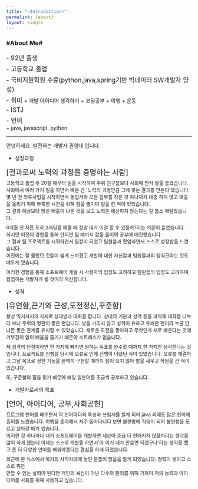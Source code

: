 ```yaml
---
title: "→Introduction←"
permalink: /about/
layout: single
---
```


### #About Me#
<div style="font-size:17px; margin-bottom: 5px;">
- 92년 출생
</div>
<div style="font-size:17px; margin-bottom: 5px;">
- 고등학교 졸업
</div>
<div style="font-size:17px; margin-bottom: 5px;">
- 국비지원학원 수료(python,java,spring기반 빅데이터 SW개발자 양성)
</div>
<div style="font-size:17px; margin-bottom: 5px;">
- 취미
<span style="font-size:14px; margin-bottom: 5px;">
    + 개발 아이디어 생각하기
    + 코딩공부
    + 여행
    + 운동
</span>
</div>
<div style="font-size:17px; margin-bottom: 5px;">
- ISTJ
</div>
<div style="font-size:17px; margin-bottom: 5px;">
- 언어
<div style="font-size:14px; margin-bottom: 5px;">
    + java, javascript, python
</div>
</div>
<hr>

안녕하세요. 발전하는 개발자 권영대 입니다.<br>

- 성장과정
<div style="font-size:20px; margin-bottom: 5px;">
[결과로써 노력의 과정을 증명하는 사람]
</div>

<div style="font-size:13px; margin-bottom: 7px;">
고등학교 졸업 후 20살 때부터 일을 시작하며 주위 친구들보다 사회에 먼저 발을 들였습니다.
사회에서 여러 가지 일을 하면서 배운 건 '노력의 과정만큼 그에 맞는 결과를 만든다'였습니다.<br>
몇 년 전 의류사업을 시작하면서 동업자와 모든 업무를 작은 것 하나까지 대충 하지 않고
매출을 올리기 위해 부족한 시간을 위해 잠을 줄이며 일을 한 적이 있었습니다. <br>
그 결과 예상보다 많은 매출이 나온 것을 보고 노력은 배신하지 않는다는 걸 몸소 깨달았습니다.<br>
</div>
<div style="font-size:13px; margin-bottom: 7px;">
6개월 전 처음 프로그래밍을 배울 때 정말 내가 이걸 할 수 있을까?라는 의문이 들었습니다.<br>
하지만 이전의 경험을 통해 안되면 될 때까지 잠을 줄이며 공부에 매진했습니다.<br>
그 결과 팀 프로젝트를 시작하면서 팀장이 되었고 팀원들과 협업하면서 스스로 성장함을 느꼈습니다.<br>
이전에는 잘 몰랐던 것들이 쉽게 느껴졌고 개발에 대한 자신감과 팀원들과의 팀워크라는 것도 배우게 됐습니다.<br>
</div>
<div style="font-size:13px; margin-bottom: 7px;">
이러한 경험을 통해 소프트웨어 개발 시 사용자의 입장도 고려하고 팀원들의 입장도 고려하며 협업하는 개발자가 될 것이라 자신합니다.<br>
</div>

- 성격
<div style="font-size:20px; margin-bottom: 5px;">
[유연함,끈기와 근성,도전정신,꾸준함]
</div>
<div style="font-size:13px; margin-bottom: 7px;">
항상 역지사지의 자세로 상대방과 대화를 합니다. 상대의 기분과 성격 등을 파악해 대화를 나누다 보니 주위의 평판이 좋은 편입니다.
낯을 가리지 않고 성격이 유하고 유쾌한 편이라 누굴 만나든 좋은 관계를 유지할 수 있었습니다.
새로운 도전을 좋아하고 무엇인가 새로 배운다는 것에 거부감이 없이 배움을 즐기기 때문에 스트레스가 없습니다.
</div>
<div style="font-size:13px; margin-bottom: 7px;">
제 성격의 단점이라면 한 가지에 빠지면 원하는 목표를 완수할 때까지 한 가지만 생각한다는 것입니다.
프로젝트를 진행할 당시에 오류로 인해 진행이 더뎠던 적이 있었습니다.
오류를 해결하고 그날 목표로 정한 기능을 완벽히 구현할 때까지 잠이 오지 않아 밤을 새우고 학원을 간 적이 있습니다.
</div>
<div style="font-size:13px; margin-bottom: 7px;">
또, 꾸준함의 힘을 믿기 때문에 매일 일본어를 조금씩 공부하고 있습니다.
</div>

- 개발자로써의 목표
<div style="font-size:20px; margin-bottom: 5px;">
[언어, 아이디어, 공부,사회공헌]
</div>
<div style="font-size:13px; margin-bottom: 7px;">
프로그램 언어를 배우면서 각 언어마다의 특성과 쓰임새를 알게 되어 java 외에도 많은 언어에 흥미를 느꼈습니다.
여행을 좋아해서 자주 돌아다니다 보면 불편함에 적응이 되어 불편함을 모르고 살아갈 때가 있습니다.<br>
이러한 것 하나하나 내가 소프트웨어를 개발하면 세상이 조금 더 편해지지 않을까라는 생각을 많이 하게 됐는데
이제는 스스로 개발을 하면서'아 이거 내가 만들면 되겠구나'라는 생각을 했고 좀 더 다양한 언어를 배워야겠다는 결심을 하게 되었습니다.
</div>
<div style="font-size:13px; margin-bottom: 7px;">
최근에 본 뉴스에서 복지의 사각지대에 놓인 분들이 많음을 알게 되었습니다.
경력이 쌓이고 스스로 뭐든<br>만들 수 있는 실력이 된다면 개인의 욕심이 아닌 다수의 편의를 위해
기꺼이 저의 능력과 아이디어를 사회를 위해 사용하고 싶습니다.
</div>